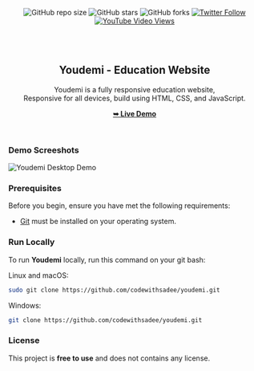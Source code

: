 <div align="center">
  
  ![GitHub repo size](https://img.shields.io/github/repo-size/codewithsadee/youdemi)
  ![GitHub stars](https://img.shields.io/github/stars/codewithsadee/youdemi?style=social)
  ![GitHub forks](https://img.shields.io/github/forks/codewithsadee/youdemi?style=social)
  [![Twitter Follow](https://img.shields.io/twitter/follow/codewithsadee?style=social)](https://twitter.com/intent/follow?screen_name=codewithsadee)
  [![YouTube Video Views](https://img.shields.io/youtube/views/_7X7D631uQU?style=social)](https://youtu.be/_7X7D631uQU)

  <br />
  <br />

  <h2 align="center">Youdemi - Education Website</h2>

  Youdemi is a fully responsive education website, <br />Responsive for all devices, build using HTML, CSS, and JavaScript.

  <a href="https://codewithsadee.github.io/youdemi/"><strong>➥ Live Demo</strong></a>

</div>

<br />

### Demo Screeshots

![Youdemi Desktop Demo](./readme-images/desktop.png "Desktop Demo")

### Prerequisites

Before you begin, ensure you have met the following requirements:

* [Git](https://git-scm.com/downloads "Download Git") must be installed on your operating system.

### Run Locally

To run **Youdemi** locally, run this command on your git bash:

Linux and macOS:

```bash
sudo git clone https://github.com/codewithsadee/youdemi.git
```

Windows:

```bash
git clone https://github.com/codewithsadee/youdemi.git
```


### License

This project is **free to use** and does not contains any license.
